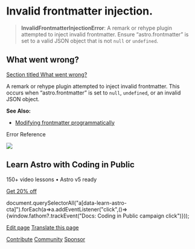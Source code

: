 Invalid frontmatter injection.
==============================

> **InvalidFrontmatterInjectionError**: A remark or rehype plugin attempted to inject invalid frontmatter. Ensure “astro.frontmatter” is set to a valid JSON object that is not `null` or `undefined`.

What went wrong?
----------------

[Section titled What went wrong?](#what-went-wrong)

A remark or rehype plugin attempted to inject invalid frontmatter. This occurs when “astro.frontmatter” is set to `null`, `undefined`, or an invalid JSON object.

**See Also:**

*   [Modifying frontmatter programmatically](/en/guides/markdown-content/#modifying-frontmatter-programmatically)

Error Reference

![](/_astro/CodingInPublic.DpaYu7Qd_5sx41.webp)

Learn Astro with **Coding in Public**
-------------------------------------

150+ video lessons • Astro v5 ready

[Get 20% off](https://learnastro.dev?code=ASTRO_PROMO)

document.querySelectorAll("a\[data-learn-astro-cta\]").forEach(a=>a.addEventListener("click",()=>{window.fathom?.trackEvent("Docs: Coding in Public campaign click")}));

[Edit page](https://github.com/withastro/astro/blob/main/packages/astro/src/core/errors/errors-data.ts) [Translate this page](https://contribute.docs.astro.build/guides/i18n/)

[Contribute](/en/contribute/) [Community](https://astro.build/chat) [Sponsor](https://opencollective.com/astrodotbuild)